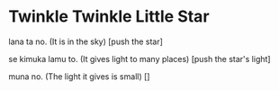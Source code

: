 # Twinkle Twinkle Little Star

lana ta no. (It is in the sky) [push the star]

se kimuka lamu to. (It gives light to many places) [push the star's light]

muna no. (The light it gives is small) []
